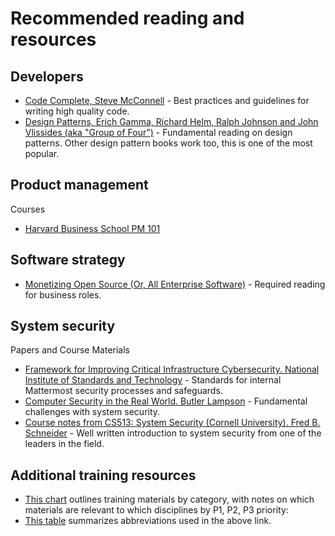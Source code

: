 # Recommended reading and resources

## Developers

- [Code Complete, Steve McConnell](https://www.amazon.com/Code-Complete-Practical-Handbook-Construction/dp/0735619670) - Best practices and guidelines for writing high quality code.
- [Design Patterns, Erich Gamma, Richard Helm, Ralph Johnson and John Vlissides (aka "Group of Four")](https://www.amazon.com/Design-Patterns-Elements-Reusable-Object-Oriented-ebook/dp/B000SEIBB8) - Fundamental reading on design patterns. Other design pattern books work too, this is one of the most popular.

## Product management

Courses

- [Harvard Business School PM 101](https://sites.google.com/site/hbspm101/home/2015-16-sessions/the-mrd-customer-discovery)

## Software strategy

- [Monetizing Open Source (Or, All Enterprise Software)](https://a16z.com/2017/04/10/monetizing-open-source-enterprise-software) - Required reading for business roles.

## System security

Papers and Course Materials

- [Framework for Improving Critical Infrastructure Cybersecurity. National Institute of Standards and Technology](https://templatelab.com/cybersecurity-framework) - Standards for internal Mattermost security processes and safeguards.
- [Computer Security in the Real World. Butler Lampson](https://research.microsoft.com/en-us/um/people/blampson/69-SecurityRealIEEE/69-SecurityRealIEEE.pdf) - Fundamental challenges with system security.
- [Course notes from CS513: System Security (Cornell University). Fred B. Schneider](https://www.cs.cornell.edu/courses/cs513/2007fa/02.outline.html) - Well written introduction to system security from one of the leaders in the field.

## Additional training resources

- [This chart](https://airtable.com/embed/shrbjzgakQoNaXhYt?backgroundColor=gray&viewControls=on) outlines training materials by category, with notes on which materials are relevant to which disciplines by P1, P2, P3 priority:
- [This table](https://airtable.com/embed/shrlwbsr0Y9telZn8?backgroundColor=gray&viewControls=on) summarizes abbreviations used in the above link.
